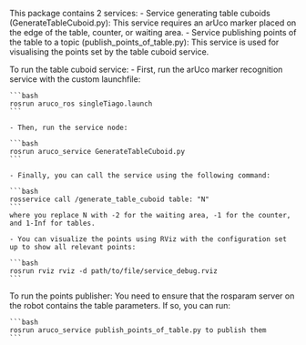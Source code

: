 This package contains 2 services:
	- Service generating table cuboids (GenerateTableCuboid.py): This service requires an arUco marker placed on the edge of the table, counter, or waiting area.
	- Service publishing points of the table to a topic (publish_points_of_table.py): This service is used for visualising the points set by the table cuboid service.
	
To run the table cuboid service:
	- First, run the arUco marker recognition service with the custom launchfile:
	
	```bash
	rosrun aruco_ros singleTiago.launch
	```
	
	- Then, run the service node:

	```bash
	rosrun aruco_service GenerateTableCuboid.py
	```

	- Finally, you can call the service using the following command: 

	```bash
	rosservice call /generate_table_cuboid table: "N"
	``` 
	where you replace N with -2 for the waiting area, -1 for the counter, and 1-Inf for tables.

	- You can visualize the points using RViz with the configuration set up to show all relevant points:

	```bash
	rosrun rviz rviz -d path/to/file/service_debug.rviz
	```
	
To run the points publisher:
	You need to ensure that the rosparam server on the robot contains the table parameters. If so, you can run:

	```bash
	rosrun aruco_service publish_points_of_table.py to publish them
	```


